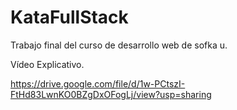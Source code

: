 # KataFullStack
Trabajo final del curso de desarrollo web de sofka u.

Vídeo Explicativo.

https://drive.google.com/file/d/1w-PCtszI-FtHd83LwnKO0BZgDxOFogLj/view?usp=sharing
